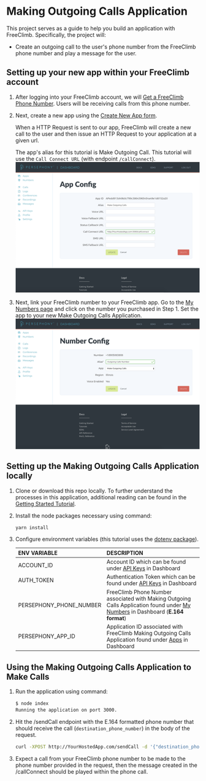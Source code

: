 # Making Outgoing Calls Application

This project serves as a guide to help you build an application with FreeClimb. Specifically, the project will:

- Create an outgoing call to the user's phone number from the FreeClimb phone number and play a message for the user.

## Setting up your new app within your FreeClimb account

1. After logging into your FreeClimb account, we will [Get a FreeClimb Phone Number](https://www.freeclimb.com/dashboard/portal/numbers/buy). Users will be receiving calls from this phone number.
2. Next, create a new app using the [Create New App form](https://www.freeclimb.com/dashboard/portal/applications/new).

   When a HTTP Request is sent to our app, FreeClimb will create a new call to the user and then issue an HTTP Request to your application at a given url.

   The app's alias for this tutorial is Make Outgoing Call. This tutorial will use the `Call Connect URL` (with endpoint `/callConnect`).
   ![Create New App](./images/CreateNewApp.png)

3. Next, link your FreeClimb number to your FreeClimb app. Go to the [My Numbers page](https://www.freeclimb.com/dashboard/portal/numbers) and click on the number you purchased in Step 1. Set the app to your new Make Outgoing Calls Application.
   ![Number Config](./images/NumberConfig.png)

## Setting up the Making Outgoing Calls Application locally

1. Clone or download this repo locally. To further understand the processes in this application, additional reading can be found in the [Getting Started Tutorial](https://freeclimb-docs.readme.io/docs/getting-started-with-freeclimb).
2. Install the node packages necessary using command:

   ```bash
   yarn install
   ```

3. Configure environment variables (this tutorial uses the [dotenv package](https://www.npmjs.com/package/dotenv)).

   | ENV VARIABLE            | DESCRIPTION                                                                                                                                                                             |
   | ----------------------- | --------------------------------------------------------------------------------------------------------------------------------------------------------------------------------------- |
   | ACCOUNT_ID              | Account ID which can be found under [API Keys](https://www.freeclimb.com/dashboard/portal/account/authentication) in Dashboard                                                         |
   | AUTH_TOKEN              | Authentication Token which can be found under [API Keys](https://www.freeclimb.com/dashboard/portal/account/authentication) in Dashboard                                               |
   | PERSEPHONY_PHONE_NUMBER | FreeClimb Phone Number associated with Making Outgoing Calls Application found under [My Numbers](https://www.freeclimb.com/dashboard/portal/numbers) in Dashboard (**E.164 format**) |
   | PERSEPHONY_APP_ID       | Application ID associated with FreeClimb Making Outgoing Calls Application found under [Apps](https://www.freeclimb.com/dashboard/portal/applications) in Dashboard                   |

## Using the Making Outgoing Calls Application to Make Calls

1. Run the application using command:

   ```bash
   $ node index
   Running the application on port 3000.
   ```

2. Hit the /sendCall endpoint with the E.164 formatted phone number that should receive the call (`destination_phone_number`) in the body of the request.

   ```bash
   curl -XPOST http://YourHostedApp.com/sendCall -d '{"destination_phone_number":"+1XXXXXXXXXX"}' -H "Content-Type: application/json"
   ```

3. Expect a call from your FreeClimb phone number to be made to the phone number provided in the request, then the message created in the /callConnect should be played within the phone call.
